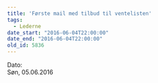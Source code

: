 ```yaml
---
title: 'Første mail med tilbud til ventelisten'
tags:
  - Lederne
date_start: "2016-06-04T22:00:00"
date_end: "2016-06-04T22:00:00"
old_id: 5836
---
```

<div class="field field-type-datetime field-field-tidspunkt">
    <div class="field-items">
            <div class="field-item odd">
                      <div class="field-label-inline-first">
              Dato:&nbsp;</div>
                    Søn, 05.06.2016        </div>
        </div>
</div>